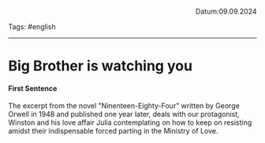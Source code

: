 <p align="right">Datum:09.09.2024</p>

Tags: #english 

---

# Big Brother is watching you
#### First Sentence
The excerpt from the novel "Ninenteen-Eighty-Four" written by George Orwell in 1948 and published one year later, deals with our protagonist, Winston and his love affair Julia contemplating on how to keep on resisting amidst their indispensable forced parting in the Ministry of Love.  